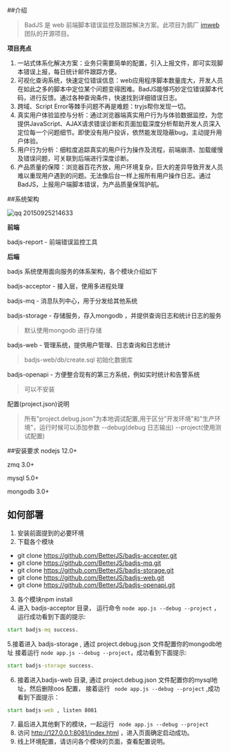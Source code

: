 ##介绍

>BadJS 是 web 前端脚本错误监控及跟踪解决方案。此项目为鹅厂 [imweb](http://imweb.io/) 团队的开源项目。


**项目亮点**

1. 一站式体系化解决方案：业务只需要简单的配置，引入上报文件，即可实现脚本错误上报，每日统计邮件跟踪方便。
2. 可视化查询系统，快速定位错误信息：web应用程序脚本数量庞大，开发人员在如此之多的脚本中定位某个问题变得困难。BadJS能够巧妙定位错误脚本代码，进行反馈。通过各种查询条件，快速找到详细错误日志。
3. 跨域、Script Error等棘手问题不再是难题：tryjs帮你发现一切。
4. 真实用户体验监控与分析：通过浏览器端真实用户行为与体验数据监控，为您提供JavaScript、AJAX请求错误诊断和页面加载深度分析帮助开发人员深入定位每一个问题细节。即使没有用户投诉，依然能发现隐蔽bug，主动提升用户体验。
5. 用户行为分析：细粒度追踪真实的用户行为操作及流程，前端崩溃、加载缓慢及错误问题，可关联到后端进行深度诊断。
6. 产品质量的保障：浏览器百花齐放，用户环境复杂，巨大的差异导致开发人员难以重现用户遇到的问题。无法像后台一样上报所有用户操作日志。通过BadJS，上报用户端脚本错误，为产品质量保驾护航。

##系统架构


![qq 20150925214633](https://cloud.githubusercontent.com/assets/2292731/10102147/6720c4e4-63cf-11e5-8ae5-0aac7c89a91b.png)

**前端**

badjs-report - 前端错误监控工具
<br/>

**后端**


badjs 系统使用面向服务的体系架构，各个模块介绍如下

badjs-acceptor - 接入层，使用多进程处理

badjs-mq - 消息队列中心，用于分发给其他系统

badjs-storage - 存储服务，存入mongodb ，并提供查询日志和统计日志的服务
> 默认使用mongodb 进行存储

badjs-web - 管理系统，提供用户管理、日志查询和日志统计
> badjs-web/db/create.sql 初始化数据库

badjs-openapi - 方便整合现有的第三方系统，例如实时统计和告警系统
> 可以不安装

配置(project.json)说明
> 所有"project.debug.json"为本地调试配置,用于区分"开发环境"和"生产环境"，运行时候可以添加参数 --debug(debug 日志输出) --project(使用测试配置)



##安装要求
nodejs 12.0+

zmq 3.0+

mysql 5.0+

mongodb 3.0+

## 如何部署

1. 安装前面提到的必要环境
2. 下载各个模块
- git clone https://github.com/BetterJS/badjs-accepter.git
- git clone https://github.com/BetterJS/badjs-mq.git
- git clone https://github.com/BetterJS/badjs-storage.git
- git clone https://github.com/BetterJS/badjs-web.git
- git clone https://github.com/BetterJS/badjs-openapi.git
3. 各个模块npm install 
4. 进入 badjs-acceptor 目录， 运行命令 `` node app.js --debug --project `` ，运行成功看到下面的提示:
``` cmd
start badjs-mq success. 
```
5.接着进入 badjs-storage , 通过 project.debug.json 文件配置你的mongodb地址 接着运行  `` node app.js --debug --project ``，成功看到下面提示:
``` cmd
start badjs-storage success.
```
6. 接着进入badjs-web 目录, 通过 project.debug.json 文件配置你的mysql地址，然后删除oos 配置， 接着运行  `` node app.js --debug --project`` ,成功看到下面提示：
``` cmd 
start badjs-web , listen 8081
```
7. 最后进入其他剩下的模块，一起运行 `` node app.js --debug --project``
8. 访问 http://127.0.0.1:8081/index.html ，进入页面确定启动成功。
9. 线上环境配置，请访问各个模块的页面，查看配置说明。

